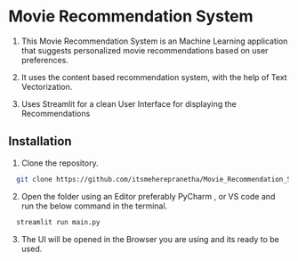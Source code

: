 # Movie Recommendation System

1) This Movie Recommendation System is an Machine Learning application that suggests personalized movie recommendations based on user preferences.

2) It uses the content based recommendation system, with the help of Text Vectorization.

3) Uses Streamlit for a clean User Interface for displaying the Recommendations

## Installation



1. Clone the repository.

```bash
  git clone https://github.com/itsmeherepranetha/Movie_Recommendation_System.git
```
2. Open the folder using an Editor preferably PyCharm , or VS code and run the below command in the terminal.
```bash
  streamlit run main.py
```
3. The UI will be opened in the Browser you are using and its ready to be used.

